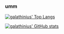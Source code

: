 ### umm

<!--
**galathinius/galathinius** is a ✨ _special_ ✨ repository because its `README.md` (this file) appears on your GitHub profile.

Here are some ideas to get you started:

- 🔭 I’m currently working on ...
- 🌱 I’m currently learning ...
- 👯 I’m looking to collaborate on ...
- 🤔 I’m looking for help with ...
- 💬 Ask me about ...
- 📫 How to reach me: ...
- 😄 Pronouns: ...
- ⚡ Fun fact: ...
-->

[![galathinius' Top Langs](https://github-readme-stats.vercel.app/api/top-langs/?username=galathinius&layout=compact)](https://github.com/anuraghazra/github-readme-stats)
<br />

[![galathinius' GitHub stats](https://github-readme-stats.vercel.app/api?username=galathinius)](https://github.com/anuraghazra/github-readme-stats)


